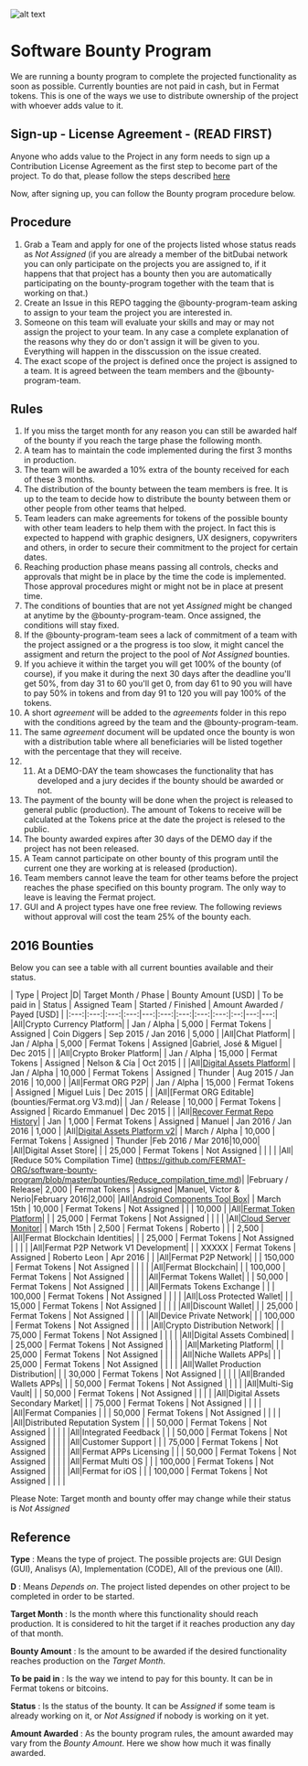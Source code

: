 ![alt text](https://github.com/bitDubai/media-kit/blob/master/MediaKit/Fermat%20Branding/Fermat%20Logotype/Fermat_Logo_3D.png "Fermat Logo")

# Software Bounty Program

We are running a bounty program to complete the projected functionality as soon as possible. Currently bounties are not paid in cash, but in Fermat tokens. This is one of the ways we use to distribute ownership of the project with whoever adds value to it. 

## Sign-up - License Agreement - (READ FIRST)
Anyone who adds value to the Project in any form needs to sign up a Contribution License Agreement as the first step to become part of the project. To do that, please follow the steps described [here](https://github.com/bitDubai/contribution-program/tree/master/license-agreements/README.md) 

Now, after signing up,  you can follow the Bounty program procedure below.

## Procedure

1. Grab a Team and apply for one of the projects listed whose status reads as _Not Assigned_ (if you are already a member of the bitDubai network you can only participate on the projects you are assigned to, if it happens that that project has a bounty then you are automatically participating on the bounty-program together with the team that is working on that.)
2. Create an Issue in this REPO tagging the @bounty-program-team asking to assign to your team the project you are interested in.
3. Someone on this team will evaluate your skills and may or may not assign the project to your team. In any case a complete explanation of the reasons why they do or don't assign it will be given to you. Everything will happen in the disscussion on the issue created.
4. The exact scope of the project is defined once the project is assigned to a team. It is agreed between the team members and the @bounty-program-team.

## Rules

1. If you miss the target month for any reason you can still be awarded half of the bounty if you reach the targe phase the following month.
2. A team has to maintain the code implemented during the first 3 months in production. 
3. The team will be awarded a 10% extra of the bounty received for each of these 3 months.
4. The distribution of the bounty between the team members is free. It is up to the team to decide how to distribute the bounty between them or other people from other teams that helped.
5. Team leaders can make agreements for tokens of the possible bounty with other team leaders to help them with the project. In fact this is expected to happend with graphic designers, UX designers, copywriters and others, in order to secure their commitment to the project for certain dates.
6. Reaching production phase means passing all controls, checks and approvals that might be in place by the time the code is implemented. Those approval procedures might or might not be in place at present time.
7. The conditions of bounties that are not yet _Assigned_ might be changed at anytime by the @bounty-program-team. Once assigned, the conditions will stay fixed.
8. If the @bounty-program-team sees a lack of commitment of a team with the project assigned or a the progress is too slow, it might cancel the assigment and return the project to the pool of _Not Assigned_ bounties.
9. If you achieve it within the target you will get 100% of the bounty (of course), if you make it during the next 30 days after the deadline you'll get 50%, from day 31 to 60 you'll get 0, from day 61 to 90 you will have to pay 50% in tokens and from day 91 to 120 you will pay 100% of the tokens.
10. A short _agreement_ will be added to the _agreements_ folder in this repo with the conditions agreed by the team and the @bounty-program-team.
11. The same _agreement_ document will be updated once the bounty is won with a distribution table where all beneficiaries will be listed together with the percentage that they will receive.
12. 11. At a DEMO-DAY the team showcases the functionality that has developed and a jury decides if the bounty should be awarded or not.
13. The payment of the bounty will be done when the project is released to general public (production). The amount of Tokens to receive will be calculated at the Tokens price at the date the project is relesed to the public.
14. The bounty awarded expires after 30 days of the DEMO day if the project has not been released.
15. A Team cannot participate on other bounty of this program until the current one they are working at is released (production).
16. Team members cannot leave the team for other teams before the project reaches the phase specified on this bounty program. The only way to leave is leaving the Fermat project.
17. GUI and A project types have one free review. The following reviews without approval will cost the team 25% of the bounty each.

## 2016 Bounties

Below you can see a table with all current bounties available and their status. 

| Type | Project |D|  Target Month / Phase | Bounty Amount [USD] | To be paid in | Status | Assigned Team | Started / Finished | Amount Awarded / Payed [USD] |
|:---:|:---:|:---:|:---:|---:|:---:|:---:|:---:|:---:|:--:|---:|---:|
|All|Crypto Currency Platform|  | Jan / Alpha | 5,000 | Fermat Tokens | Assigned | Coin Diggers | Sep 2015 / Jan 2016 | 5,000 | 
|All|Chat Platform|  | Jan / Alpha  | 5,000 | Fermat Tokens | Assigned |Gabriel, José & Miguel | Dec 2015 | | 
|All|Crypto Broker Platform| | Jan / Alpha | 15,000 | Fermat Tokens | Assigned | Nelson & Cía | Oct 2015 | | 
|All|[Digital Assets Platform](https://github.com/FERMAT-ORG/bounty-program/blob/master/bounties/Digital-Asset-Platform.md)| | Jan / Alpha | 10,000 | Fermat Tokens | Assigned | Thunder | Aug 2015 / Jan 2016 | 10,000 | 
|All|Fermat ORG P2P| | Jan / Alpha | 15,000 | Fermat Tokens | Assigned | Miguel Luis | Dec 2015 | | 
|All|[Fermat ORG Editable](bounties/Fermat.org V3.md)| | Jan / Release | 10,000 | Fermat Tokens | Assigned | Ricardo Emmanuel | Dec 2015 | |
|All|[Recover Fermat Repo History](https://github.com/Fermat-ORG/bounty-program/blob/master/bounties/Recover-FermatRepoHistory.md)|  | Jan | 1,000 | Fermat Tokens | Assigned | Manuel | Jan 2016 / Jan 2016 | 1,000 | 
|All|[Digital Assets Platform v2](https://github.com/FERMAT-ORG/bounty-program/blob/master/bounties/Digital%20Assets%20Platform%20v2.md)| | March / Alpha | 10,000 | Fermat Tokens | Assigned | Thunder  |Feb 2016 / Mar 2016|10,000| 
|All|Digital Asset Store|  | | 25,000 | Fermat Tokens | Not Assigned | | | | 
|All|[Reduce 50% Compilation Time] (https://github.com/FERMAT-ORG/software-bounty-program/blob/master/bounties/Reduce_compilation_time.md)|  |February / Release| 2,000 | Fermat Tokens | Assigned |Manuel, Victor & Nerio|February 2016|2,000| 
|All|[Android Components Tool Box](https://github.com/FERMAT-ORG/bounty-program/blob/master/bounties/Android_Toolbox_v1.md)|  | March 15th | 10,000 | Fermat Tokens | Not Assigned | | | 10,000 | 
|All|[Fermat Token Platform](https://github.com/FERMAT-ORG/bounty-program/blob/master/bounties/Fermat-Token-Platform.md)|  | | 25,000 | Fermat Tokens | Not Assigned | | | | 
|All|[Cloud Server Monitor](https://github.com/Rart3001/bounty-program/blob/master/bounties/P2P_Cloud_Server_v1.md)|  | March 15th | 2,500 | Fermat Tokens | Roberto | | | 2,500 | 
|All|Fermat Blockchain Identities|  | | 25,000 | Fermat Tokens | Not Assigned | | | | 
|All|Fermat P2P Network V1 Development|  | | XXXXX | Fermat Tokens | Assigned | Roberto Leon | Apr 2016 | | 
|All|Fermat P2P Network| | | 150,000 | Fermat Tokens | Not Assigned | | | | 
|All|Fermat Blockchain| |  | 100,000 | Fermat Tokens | Not Assigned | | | | 
|All|Fermat Tokens Wallet| | | 50,000 | Fermat Tokens | Not Assigned | | | | 
|All|Fermats Tokens Exchange |  | | 100,000 | Fermat Tokens | Not Assigned | | | | 
|All|Loss Protected Wallet|  | | 15,000 | Fermat Tokens | Not Assigned | | | | 
|All|Discount Wallet|  | | 25,000 | Fermat Tokens | Not Assigned | | | | 
|All|Device Private Network| | | 100,000 | Fermat Tokens | Not Assigned | | | | 
|All|Crypto Distribution Network|  | | 75,000 | Fermat Tokens | Not Assigned | | | | 
|All|Digital Assets Combined|  | | 25,000 | Fermat Tokens | Not Assigned | | | | 
|All|Marketing Platform|  | | 25,000 | Fermat Tokens | Not Assigned | | | | 
|All|Niche Wallets APPs| | | 25,000 | Fermat Tokens | Not Assigned | | | | 
|All|Wallet Production Distribution| | | 30,000 | Fermat Tokens | Not Assigned | | | | 
|All|Branded Wallets APPs|  | | 50,000 | Fermat Tokens | Not Assigned | | | | 
|All|Multi-Sig Vault|  | | 50,000 | Fermat Tokens | Not Assigned | | | | 
|All|Digital Assets Secondary Market|  |  | 75,000 | Fermat Tokens | Not Assigned | | | | 
|All|Fermat Companies |  |  | 50,000 | Fermat Tokens | Not Assigned | | | | 
|All|Distributed Reputation System |  |  | 50,000 | Fermat Tokens | Not Assigned | | | | 
|All|Integrated Feedback |  |  | 50,000 | Fermat Tokens | Not Assigned | | | | 
|All|Customer Support |  |  | 75,000 | Fermat Tokens | Not Assigned | | | | 
|All|Fermat APPs Licensing | | | 50,000 | Fermat Tokens | Not Assigned | | | | 
|All|Fermat Multi OS | | | 100,000 | Fermat Tokens | Not Assigned | | | | 
|All|Fermat for iOS | |  | 100,000 | Fermat Tokens | Not Assigned | | | | 



Please Note: Target month and bounty offer may change while their status is _Not Assigned_

## Reference 

**Type** : Means the type of project. The possible projects are: GUI Design (GUI), Analisys (A), Implementation (CODE), All of the previous one (All).

**D** : Means _Depends on_. The project listed dependes on other project to be completed in order to be started. 

**Target Month** : Is the month where this functionality should reach production. It is considered to hit the target if it reaches production any day of that month.

**Bounty Amount** : Is the amount to be awarded if the desired functionality reaches production on the _Target Month_. 

**To be paid in** : Is the way we intend to pay for this bounty. It can be in Fermat tokens or bitcoins.

**Status** : Is the status of the bounty. It can be _Assigned_ if some team is already working on it, or _Not Assigned_ if nobody is working on it yet.

**Amount Awarded** : As the bounty program rules, the amount awarded may vary from the _Bounty Amount_. Here we show how much it was finally awarded.
